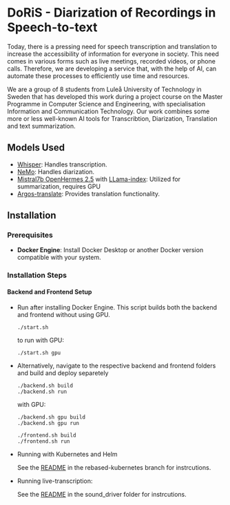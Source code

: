 # DoRiS - Diarization of Recordings in Speech-to-text

Today, there is a pressing need for speech transcription and translation to increase the accessibility of information for everyone in society. This need comes in various forms such as live meetings, recorded videos, or phone calls. Therefore, we are developing a service that, with the help of AI, can automate these processes to efficiently use time and resources.

We are a group of 8 students from Luleå University of Technology in Sweden that has developed this work during a project course on the Master Programme in Computer Science and Engineering, with specialisation Information and Communication Technology. Our work combines some more or less well-known AI tools for Transcribtion, Diarization, Translation and text summarization.

## Models Used

- [Whisper](https://github.com/openai/whisper): Handles transcription.
- [NeMo](https://github.com/NVIDIA/NeMo): Handles diarization.
- [Mistral7b OpenHermes 2.5](https://huggingface.co/TheBloke/OpenHermes-2.5-Mistral-7B-GGUF) with [LLama-index](https://github.com/run-llama/llama_index): Utilized for summarization, requires GPU
- [Argos-translate](https://github.com/argosopentech/argos-translate): Provides translation functionality.

## Installation

### Prerequisites

- **Docker Engine**: Install Docker Desktop or another Docker version compatible with your system.

### Installation Steps

#### Backend and Frontend Setup


- Run after installing Docker Engine. This script builds both the backend and frontend without using GPU.
    ```
    ./start.sh
    ```
    to run with GPU:
    ```
    ./start.sh gpu
    ```
- Alternatively, navigate to the respective backend and frontend folders and build and deploy separetely
    ```
    ./backend.sh build 
    ./backend.sh run
    ``` 
    with GPU:
    ```
    ./backend.sh gpu build 
    ./backend.sh gpu run
    ``` 


    ```
    ./frontend.sh build
    ./frontend.sh run
    ``` 

- Running with Kubernetes and Helm

    See the [README](https://github.com/Racix/Project-AI-Translation/tree/rebased-kubernetes) in the rebased-kubernetes branch for instrcutions.


 - Running live-transcription: 

   See the [README](https://github.com/Racix/Project-AI-Translation/tree/main/sound_driver) in the sound_driver folder for instrcutions.
